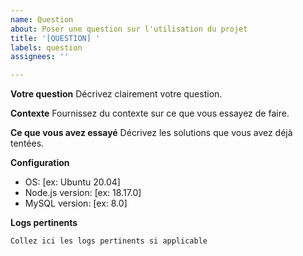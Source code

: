 ```yaml
---
name: Question
about: Poser une question sur l'utilisation du projet
title: '[QUESTION] '
labels: question
assignees: ''

---
```


**Votre question**
Décrivez clairement votre question.

**Contexte**
Fournissez du contexte sur ce que vous essayez de faire.

**Ce que vous avez essayé**
Décrivez les solutions que vous avez déjà tentées.

**Configuration**
- OS: [ex: Ubuntu 20.04]
- Node.js version: [ex: 18.17.0]
- MySQL version: [ex: 8.0]

**Logs pertinents**
```
Collez ici les logs pertinents si applicable
```